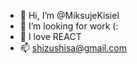 - 👋 Hi, I’m @MiksujeKisiel
- 👀 I’m looking for work (: 
- 💞️ I love REACT
- 📫 shizushisa@gmail.com


